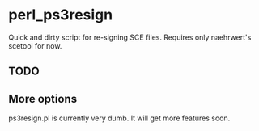 perl_ps3resign
==============

Quick and dirty script for re-signing SCE files. Requires only naehrwert's scetool for now.


TODO
----

## More options
ps3resign.pl is currently very dumb. It will get more features soon.
